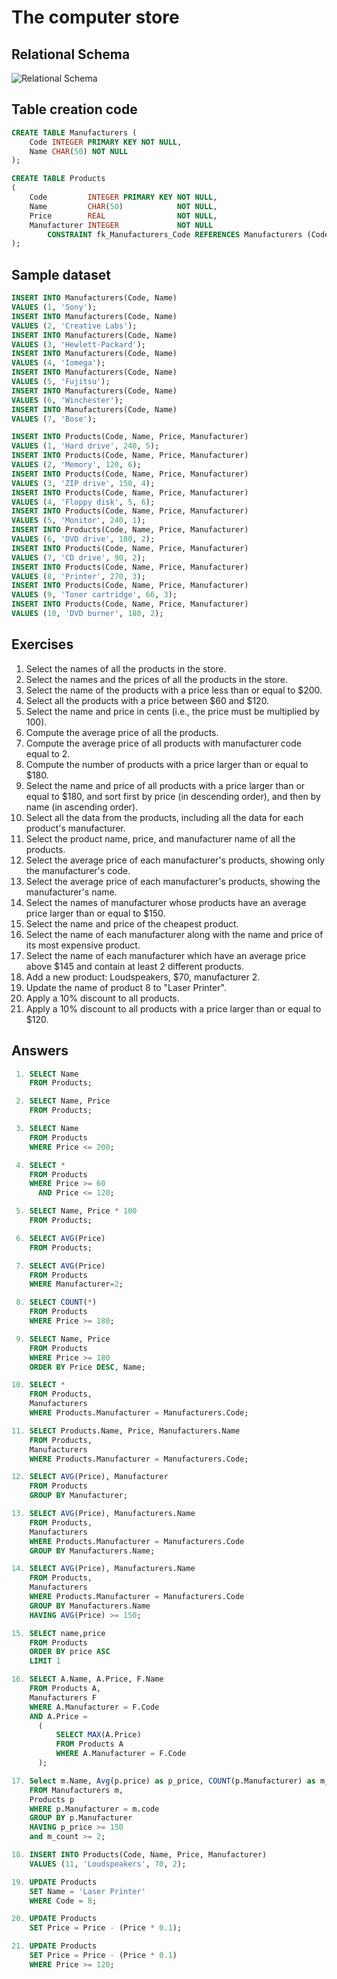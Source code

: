 # The computer store

## Relational Schema
![Relational Schema](https://upload.wikimedia.org/wikipedia/commons/b/b2/Computer-store-db.png)

## Table creation code
```sql
CREATE TABLE Manufacturers (
	Code INTEGER PRIMARY KEY NOT NULL,
	Name CHAR(50) NOT NULL 
);

CREATE TABLE Products
(
    Code         INTEGER PRIMARY KEY NOT NULL,
    Name         CHAR(50)            NOT NULL,
    Price        REAL                NOT NULL,
    Manufacturer INTEGER             NOT NULL
        CONSTRAINT fk_Manufacturers_Code REFERENCES Manufacturers (Code)
);
```

## Sample dataset
```sql
INSERT INTO Manufacturers(Code, Name)
VALUES (1, 'Sony');
INSERT INTO Manufacturers(Code, Name)
VALUES (2, 'Creative Labs');
INSERT INTO Manufacturers(Code, Name)
VALUES (3, 'Hewlett-Packard');
INSERT INTO Manufacturers(Code, Name)
VALUES (4, 'Iomega');
INSERT INTO Manufacturers(Code, Name)
VALUES (5, 'Fujitsu');
INSERT INTO Manufacturers(Code, Name)
VALUES (6, 'Winchester');
INSERT INTO Manufacturers(Code, Name)
VALUES (7, 'Bose');

INSERT INTO Products(Code, Name, Price, Manufacturer)
VALUES (1, 'Hard drive', 240, 5);
INSERT INTO Products(Code, Name, Price, Manufacturer)
VALUES (2, 'Memory', 120, 6);
INSERT INTO Products(Code, Name, Price, Manufacturer)
VALUES (3, 'ZIP drive', 150, 4);
INSERT INTO Products(Code, Name, Price, Manufacturer)
VALUES (4, 'Floppy disk', 5, 6);
INSERT INTO Products(Code, Name, Price, Manufacturer)
VALUES (5, 'Monitor', 240, 1);
INSERT INTO Products(Code, Name, Price, Manufacturer)
VALUES (6, 'DVD drive', 180, 2);
INSERT INTO Products(Code, Name, Price, Manufacturer)
VALUES (7, 'CD drive', 90, 2);
INSERT INTO Products(Code, Name, Price, Manufacturer)
VALUES (8, 'Printer', 270, 3);
INSERT INTO Products(Code, Name, Price, Manufacturer)
VALUES (9, 'Toner cartridge', 66, 3);
INSERT INTO Products(Code, Name, Price, Manufacturer)
VALUES (10, 'DVD burner', 180, 2);
```

## Exercises
1. Select the names of all the products in the store.
3. Select the names and the prices of all the products in the store.
4. Select the name of the products with a price less than or equal to $200.
5. Select all the products with a price between $60 and $120.
6. Select the name and price in cents (i.e., the price must be multiplied by 100).
7. Compute the average price of all the products.
8. Compute the average price of all products with manufacturer code equal to 2.
9. Compute the number of products with a price larger than or equal to $180.
10. Select the name and price of all products with a price larger than or equal to $180, and sort first by price (in descending order), and then by name (in ascending order).
11. Select all the data from the products, including all the data for each product's manufacturer.
12. Select the product name, price, and manufacturer name of all the products.
13. Select the average price of each manufacturer's products, showing only the manufacturer's code.
14. Select the average price of each manufacturer's products, showing the manufacturer's name.
15. Select the names of manufacturer whose products have an average price larger than or equal to $150.
16. Select the name and price of the cheapest product.
17. Select the name of each manufacturer along with the name and price of its most expensive product.
18. Select the name of each manufacturer which have an average price above $145 and contain at least 2 different products.
19. Add a new product: Loudspeakers, $70, manufacturer 2.
20. Update the name of product 8 to "Laser Printer".
21. Apply a 10% discount to all products.
22. Apply a 10% discount to all products with a price larger than or equal to $120.

## Answers
```sql
 1. SELECT Name 
    FROM Products;
```
```sql
 2. SELECT Name, Price 
    FROM Products;
```
```sql
 3. SELECT Name
    FROM Products
    WHERE Price <= 200;
```
```sql
 4. SELECT *
    FROM Products
    WHERE Price >= 60
      AND Price <= 120;
```
```sql
 5. SELECT Name, Price * 100
    FROM Products;
```
```sql
 6. SELECT AVG(Price)  
    FROM Products;
```
```sql
 7. SELECT AVG(Price) 
    FROM Products 
    WHERE Manufacturer=2;
```
```sql
 8. SELECT COUNT(*) 
    FROM Products 
    WHERE Price >= 180;
```
```sql
 9. SELECT Name, Price
    FROM Products
    WHERE Price >= 180
    ORDER BY Price DESC, Name;
```
```sql
10. SELECT *
    FROM Products,
    Manufacturers
    WHERE Products.Manufacturer = Manufacturers.Code;
```
```sql
11. SELECT Products.Name, Price, Manufacturers.Name
    FROM Products,
    Manufacturers
    WHERE Products.Manufacturer = Manufacturers.Code;
```
```sql
12. SELECT AVG(Price), Manufacturer
    FROM Products
    GROUP BY Manufacturer;
```
```sql
13. SELECT AVG(Price), Manufacturers.Name
    FROM Products,
    Manufacturers
    WHERE Products.Manufacturer = Manufacturers.Code
    GROUP BY Manufacturers.Name;
```
```sql
14. SELECT AVG(Price), Manufacturers.Name
    FROM Products,
    Manufacturers
    WHERE Products.Manufacturer = Manufacturers.Code
    GROUP BY Manufacturers.Name
    HAVING AVG(Price) >= 150;
```
```sql
15. SELECT name,price
    FROM Products
    ORDER BY price ASC
    LIMIT 1
```
```sql
16. SELECT A.Name, A.Price, F.Name
    FROM Products A,
    Manufacturers F
    WHERE A.Manufacturer = F.Code
    AND A.Price =
      (
          SELECT MAX(A.Price)
          FROM Products A
          WHERE A.Manufacturer = F.Code
      );
```
```sql
17. Select m.Name, Avg(p.price) as p_price, COUNT(p.Manufacturer) as m_count
    FROM Manufacturers m,
    Products p
    WHERE p.Manufacturer = m.code
    GROUP BY p.Manufacturer
    HAVING p_price >= 150
    and m_count >= 2;
```
```sql
18. INSERT INTO Products(Code, Name, Price, Manufacturer)
    VALUES (11, 'Loudspeakers', 70, 2);
```
```sql
19. UPDATE Products
    SET Name = 'Laser Printer'
    WHERE Code = 8;
```
```sql
20. UPDATE Products
    SET Price = Price - (Price * 0.1);
```
```sql
21. UPDATE Products
    SET Price = Price - (Price * 0.1)
    WHERE Price >= 120;
```
